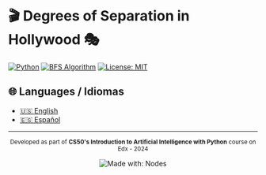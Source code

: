 # 🎬 Degrees of Separation in Hollywood 🎭

[![Python](https://img.shields.io/badge/Python-3.6+-blue.svg)](https://www.python.org/)
[![BFS Algorithm](https://img.shields.io/badge/Algorithm-BFS-green.svg)](https://en.wikipedia.org/wiki/Breadth-first_search)
[![License: MIT](https://img.shields.io/badge/License-MIT-yellow.svg)](https://opensource.org/licenses/MIT)

## 🌐 Languages / Idiomas

-   [🇺🇸 English](README.en.md)
-   [🇪🇸 Español](README.es.md)

---

<div align="center">
  <p>
    <small>Developed as part of <span style="font-weight: bold;">CS50's Introduction to Artificial Intelligence with Python</span> course on Edx - 2024</small>
  </p>
  <img src="https://img.shields.io/badge/Made%20with-Grid%20CSS-1572B6" alt="Made with: Nodes">
</div>
